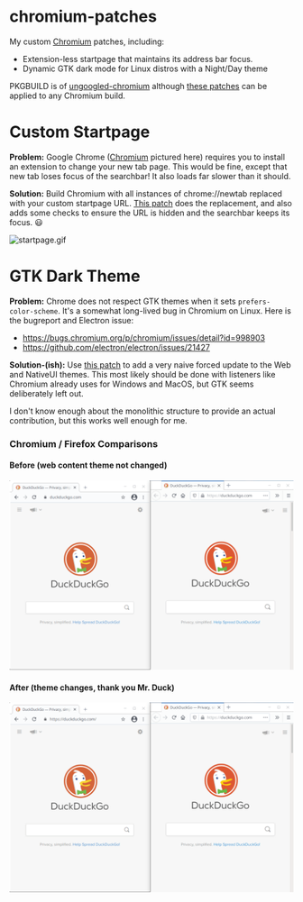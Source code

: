 # chromium-patches

My custom [Chromium](https://source.chromium.org/chromium/chromium/src) patches, including:

* Extension-less startpage that maintains its address bar focus.
* Dynamic GTK dark mode for Linux distros with a Night/Day theme

PKGBUILD is of [ungoogled-chromium](https://aur.archlinux.org/packages/ungoogled-chromium/) although [these patches](https://github.com/qcasey/chromium-patches/tree/main/patches) can be applied to any Chromium build.

# Custom Startpage

**Problem:** Google Chrome ([Chromium](https://source.chromium.org/chromium/chromium/src) pictured here) requires you to install an extension to change your new tab page. This would be fine, except that new tab loses focus of the searchbar! It also loads far slower than it should.

**Solution:** Build Chromium with all instances of chrome://newtab replaced with your custom startpage URL. [This patch](https://github.com/qcasey/chromium-patches/blob/main/patches/custom-startpage.patch) does the replacement, and also adds some checks to ensure the URL is hidden and the searchbar keeps its focus. :smiley:

![startpage.gif](https://github.com/qcasey/chromium-patches/blob/main/startpage.gif?raw=true)

# GTK Dark Theme

**Problem:** Chrome does not respect GTK themes when it sets `prefers-color-scheme`. It's a somewhat long-lived bug in Chromium on Linux. Here is the bugreport and Electron issue:

* https://bugs.chromium.org/p/chromium/issues/detail?id=998903
* https://github.com/electron/electron/issues/21427

**Solution-(ish):** Use [this patch](https://github.com/qcasey/chromium-patches/blob/main/patches/gtk-dark-mode-switch-fix.patch) to add a very naive forced update to the Web and NativeUI themes. This most likely should be done with listeners like Chromium already uses for Windows and MacOS, but GTK seems deliberately left out.

I don't know enough about the monolithic structure to provide an actual contribution, but this works well enough for me.

### Chromium / Firefox Comparisons

#### Before (web content theme not changed)
![before](./before.gif)

#### After (theme changes, thank you Mr. Duck)
![after](./after.gif)
